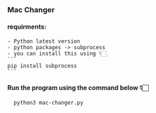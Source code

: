 ### Mac Changer

#### requirments:
    - Python latest version
    - python packages -> subprocess
    - you can install this using 👇🏻
    ```
    pip install subprocess
    ```
#### Run the program using the command below 👇🏻

  ```
    python3 mac-changer.py
  ```
